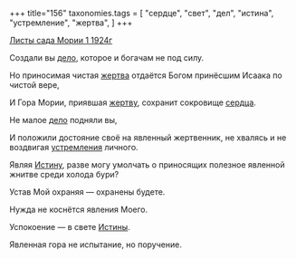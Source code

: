 +++
title="156"
taxonomies.tags = [
 "сердце",
 "свет",
 "дел",
 "истина",
 "устремление",
 "жертва",
]
+++

[Листы сада Мории 1 1924г](/agni/1924)

Создали вы [дело](/tags/дел), которое и богачам не под силу.   

Но приносимая чистая [жертва](/tags/жертва) отдаётся Богом принёсшим Исаака по чистой вере,   

И Гора Мории, приявшая [жертву](/tags/жертва), сохранит сокровище [сердца](/tags/сердце).   

Не малое [дело](/tags/дел) подняли вы,   

И положили достояние своё на явленный жертвенник, не хвалясь и не воздвигая [устремления](/tags/устремление) личного.   

Являя [Истину](/tags/истина), разве могу умолчать о приносящих полезное явленной жнитве среди холода бури?   

Устав Мой охраняя — охранены будете.   

Нужда не коснётся явления Моего.   

Успокоение — в свете [Истины](/tags/истина).   

Явленная гора не испытание, но поручение.   

